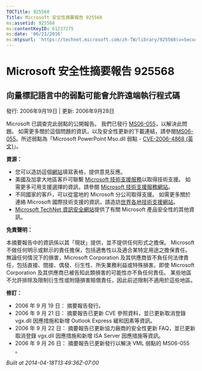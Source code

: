 ```yaml
---
TOCTitle: 925568
Title: Microsoft 安全性摘要報告 925568
ms:assetid: 925568
ms:contentKeyID: 61237275
ms:date: '06/23/2016'
ms:mtpsurl: 'https://technet.microsoft.com/zh-TW/library/925568(v=Security.10)'
---
```



Microsoft 安全性摘要報告 925568
===============================

向量標記語言中的弱點可能會允許遠端執行程式碼
--------------------------------------------

發行: 2006年9月19日 | 更新: 2006年9月28日

Microsoft 已調查完此弱點的公開報告。 我們已發行 [MS06-055](http://technet.microsoft.com/security/bulletin/ms06-055)，以解決此問題。 如需更多關於這個問題的資訊，以及安全性更新的下載連結，請參閱[MS06-055](http://technet.microsoft.com/security/bulletin/ms06-055)。所述弱點為「Microsoft PowerPoint Mso.dll 弱點 - [CVE-2006-4868 (英文)](http://www.cve.mitre.org/cgi-bin/cvename.cgi?name=cve-2006-4868)」。

**資源：** 

-   您可以造訪這個[網站](https://support.microsoft.com/common/survey.aspx?scid=sw;en;1257&amp;showpage=1&amp;ws=technet&amp;sd=tech)填寫表格，提供意見反應。
-   美國及加拿大地區客戶可聯繫 [Microsoft 技術支援服務](http://go.microsoft.com/fwlink/?linkid=21131)以取得技術支援。 如需更多可用支援選擇的資訊，請參閱 [Microsoft 技術支援服務網站](http://support.microsoft.com/)。
-   不同國家的客戶，可以從當地的 Microsoft 分公司取得支援。 如需更多關於連絡 Microsoft 國際技術支援的資訊，請造訪[世界各地技術支援網站](http://go.microsoft.com/fwlink/?linkid=21155)。
-   [Microsoft TechNet 資訊安全網站](http://www.microsoft.com/taiwan/technet/security/default.mspx)提供了有關 Microsoft 產品安全性的其他資訊。

**免責聲明：** 

本摘要報告中的資訊係以其「現狀」提供，並不提供任何形式之擔保。 Microsoft 不做任何明示或默示的責任擔保，包括適售性以及適合某特定用途之擔保責任。 無論任何情況下的損害，Microsoft Corporation 及其供應商皆不負任何法律責任，包括直接、間接、偶發、衍生性、所失業務利益或特殊損害。即使 Microsoft Corporation 及其供應商已被告知此類損害的可能性亦不負任何責任。 某些地區不允許排除及限制衍生性或附隨損害賠償責任，因此前述限制不適用於這些地區。

**修訂：** 

-   2006 年 9 月 19 日： 摘要報告發行。
-   2006 年 9 月 21 日： 摘要報告已更新 CVE 參照資料，並已更新取消登錄 vgx.dll 因應措施和新增 Outlook Express 緩和因素等資訊。
-   2006 年 9 月 22 日： 摘要報告已更新協力廠商的安全性更新 FAQ，並已更新取消登錄 vgx.dll 因應措施和新增 ISA Server 因應措施等資訊。
-   2006 年 9 月 26 日： 摘要報告已更新發行以解決 VML 弱點的 MS06-055 。

*Built at 2014-04-18T13:49:36Z-07:00*
